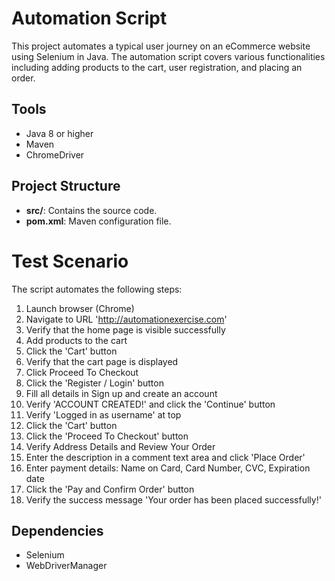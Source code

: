 # Automation Script

This project automates a typical user journey on an eCommerce website using Selenium in Java. The automation script covers various functionalities including adding products to the cart, user registration, and placing an order.

## Tools

- Java 8 or higher
- Maven
- ChromeDriver


## Project Structure

- **src/**: Contains the source code.
- **pom.xml**: Maven configuration file.

# Test Scenario
The script automates the following steps:

1. Launch browser (Chrome)
2. Navigate to URL 'http://automationexercise.com'
3. Verify that the home page is visible successfully
4. Add products to the cart
5. Click the 'Cart' button
6. Verify that the cart page is displayed
7. Click Proceed To Checkout
8. Click the 'Register / Login' button
9. Fill all details in Sign up and create an account
10. Verify 'ACCOUNT CREATED!' and click the 'Continue' button
11. Verify 'Logged in as username' at top
12. Click the 'Cart' button
13. Click the 'Proceed To Checkout' button
14. Verify Address Details and Review Your Order
15. Enter the description in a comment text area and click 'Place Order'
16. Enter payment details: Name on Card, Card Number, CVC, Expiration date
17. Click the 'Pay and Confirm Order' button
18. Verify the success message 'Your order has been placed successfully!'

## Dependencies

- Selenium
- WebDriverManager

